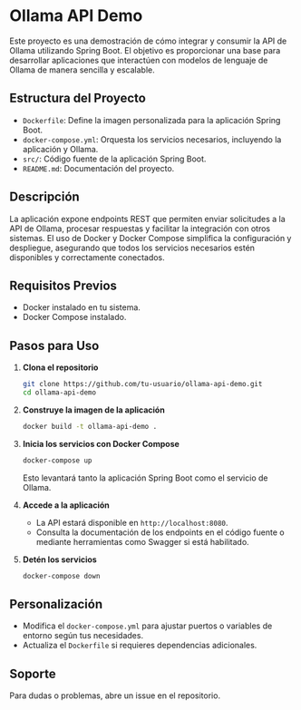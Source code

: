 # Ollama API Demo

Este proyecto es una demostración de cómo integrar y consumir la API de Ollama utilizando Spring Boot. El objetivo es proporcionar una base para desarrollar aplicaciones que interactúen con modelos de lenguaje de Ollama de manera sencilla y escalable.

## Estructura del Proyecto

- `Dockerfile`: Define la imagen personalizada para la aplicación Spring Boot.
- `docker-compose.yml`: Orquesta los servicios necesarios, incluyendo la aplicación y Ollama.
- `src/`: Código fuente de la aplicación Spring Boot.
- `README.md`: Documentación del proyecto.

## Descripción

La aplicación expone endpoints REST que permiten enviar solicitudes a la API de Ollama, procesar respuestas y facilitar la integración con otros sistemas. El uso de Docker y Docker Compose simplifica la configuración y despliegue, asegurando que todos los servicios necesarios estén disponibles y correctamente conectados.

## Requisitos Previos

- Docker instalado en tu sistema.
- Docker Compose instalado.

## Pasos para Uso

1. **Clona el repositorio**
    ```bash
    git clone https://github.com/tu-usuario/ollama-api-demo.git
    cd ollama-api-demo
    ```

2. **Construye la imagen de la aplicación**
    ```bash
    docker build -t ollama-api-demo .
    ```

3. **Inicia los servicios con Docker Compose**
    ```bash
    docker-compose up
    ```

    Esto levantará tanto la aplicación Spring Boot como el servicio de Ollama.

4. **Accede a la aplicación**
    - La API estará disponible en `http://localhost:8080`.
    - Consulta la documentación de los endpoints en el código fuente o mediante herramientas como Swagger si está habilitado.

5. **Detén los servicios**
    ```bash
    docker-compose down
    ```

## Personalización

- Modifica el `docker-compose.yml` para ajustar puertos o variables de entorno según tus necesidades.
- Actualiza el `Dockerfile` si requieres dependencias adicionales.

## Soporte

Para dudas o problemas, abre un issue en el repositorio.
